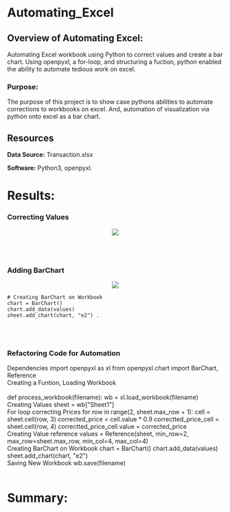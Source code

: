 # Automating_Excel

## Overview of Automating Excel:
Automating Excel workbook using Python to correct values and create a bar chart. Using openpyxl, a for-loop, and structuring a fuction, python enabled the ability to automate tedious work on excel. 


### Purpose:
The purpose of this project is to show case pythons abilities to automate corrections to workbooks on excel. And, automation of visualization via python onto excel as a bar chart.


## Resources
**Data Source:** Transaction.xlsx

**Software:** Python3, openpyxl.

# Results:

### Correcting Values

<p align="center">
  <img src="https://user-images.githubusercontent.com/98966503/192129093-d96ed84e-2626-4719-9ff9-2066d1f73ff2.png">
</p>

<br><br>

### Adding BarChart

<p align="center">
  <img src="https://user-images.githubusercontent.com/98966503/192129094-c8a6c3de-663c-4f1b-a7f5-0add1921eb82.png">
</p>

    # Creating BarChart on Workbook
    chart = BarChart()
    chart.add_data(values)
    sheet.add_chart(chart, "e2") .
<br><br>

### Refactoring Code for Automation
</p>
 Dependencies
import openpyxl as xl
from openpyxl.chart import BarChart, Reference
<br>
 Creating a Funtion, Loading Workbook
<br><br>
def process_workbook(filename):
    wb = xl.load_workbook(filename)
<br>
     Creating Values
    sheet = wb["Sheet1"]
<br>
     For loop correcting Prices
    for row in range(2, sheet.max_row + 1):
        cell = sheet.cell(row, 3)
        corrected_price = cell.value * 0.9
        correctted_price_cell = sheet.cell(row, 4)
        correctted_price_cell.value = corrected_price
<br>
     Creating Value reference
    values = Reference(sheet,
                       min_row=2,
                       max_row=sheet.max_row,
                       min_col=4,
                       max_col=4)
<br>
     Creating BarChart on Workbook
    chart = BarChart()
    chart.add_data(values)
    sheet.add_chart(chart, "e2")
<br>
     Saving New Workbook
    wb.save(filename)
<br><br>



# Summary:


